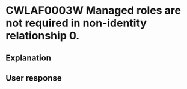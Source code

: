 # CWLAF0003W Managed roles are not required in non-identity relationship 0.

## Explanation

## User response